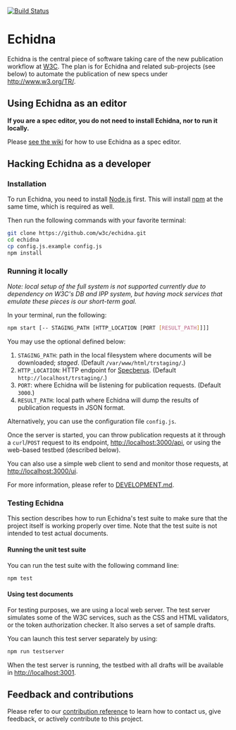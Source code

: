 [![Build Status](https://github.com/w3c/echidna/workflows/Echidna%20tests/badge.svg)](https://github.com/w3c/echidna/actions)

# Echidna

Echidna is the central piece of software taking care of the new publication workflow at [W3C](http://www.w3.org/). The plan is for Echidna and related sub-projects (see below) to automate the publication of new specs under <http://www.w3.org/TR/>.

## Using Echidna as an editor

**If you are a spec editor, you do not need to install Echidna, nor to run it locally.**

Please [see the wiki](https://github.com/w3c/echidna/wiki) for how to use Echidna as a spec editor.

## Hacking Echidna as a developer

### Installation

To run Echidna, you need to install [Node.js](https://nodejs.org/en/) first.
This will install [npm](https://www.npmjs.com/) at the same time, which is required as well.

Then run the following commands with your favorite terminal:

```bash
git clone https://github.com/w3c/echidna.git
cd echidna
cp config.js.example config.js
npm install
```

### Running it locally

*Note: local setup of the full system is not supported currently due to dependency on W3C's DB and IPP system, but having mock services that emulate these pieces is our short-term goal.*

In your terminal, run the following:

```bash
npm start [-- STAGING_PATH [HTTP_LOCATION [PORT [RESULT_PATH]]]]
```

You may use the optional defined below:

1. `STAGING_PATH`: path in the local filesystem where documents will be downloaded; *staged*.
(Default `/var/www/html/trstaging/`.)
2. `HTTP_LOCATION`: HTTP endpoint for [Specberus](https://github.com/w3c/specberus).
(Default `http://localhost/trstaging/`.)
3. `PORT`: where Echidna will be listening for publication requests.
(Default `3000`.)
4. `RESULT_PATH`: local path where Echidna will dump the results of publication requests in JSON format.

Alternatively, you can use the configuration file `config.js`.

Once the server is started, you can throw publication requests at it through a `curl`/`POST` request to its endpoint, <http://localhost:3000/api>, or using the web-based testbed (described below).

You can also use a simple web client to send and monitor those requests, at <http://localhost:3000/ui>.

For more information, please refer to [DEVELOPMENT.md](./DEVELOPMENT.md).

### Testing Echidna

This section describes how to run Echidna's test suite to make sure that the project itself is working properly over time. Note that the test suite is not intended to test actual documents.

#### Running the unit test suite

You can run the test suite with the following command line:

```bash
npm test
```

#### Using test documents

For testing purposes, we are using a local web server.
The test server simulates some of the W3C services, such as the CSS and HTML validators, or the token authorization checker.
It also serves a set of sample drafts.

You can launch this test server separately by using:

```bash
npm run testserver
```

When the test server is running, the testbed with all drafts will be available in <http://localhost:3001>.

## Feedback and contributions

Please refer to our [contribution reference](https://github.com/w3c/echidna/blob/master/CONTRIBUTING.md) to learn how to contact us, give feedback, or actively contribute to this project.
